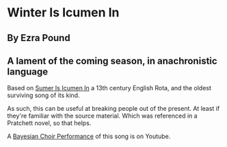 # Winter Is Icumen In
## By Ezra Pound
## A lament of the coming season, in anachronistic language

Based on [Sumer Is Icumen
In](https://en.wikipedia.org/wiki/Sumer_Is_Icumen_In) a 13th century
English Rota, and the oldest surviving song of its kind.

As such, this can be useful at breaking people out of the present.  At
least if they're familiar with the source material.  Which was
referenced in a Pratchett novel, so that helps.

A [Bayesian Choir Performance](https://www.youtube.com/watch?v=Pf-Ma4tv_yQ) of this song is on Youtube.
